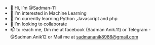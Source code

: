 - 👋 Hi, I’m @Sadman-11
- 👀 I’m interested in Machine Learning
- 🌱 I’m currently learning Python ,Javascript and php
- 💞️ I’m looking to collaborate
- 📫 to reach me, Dm me at facebook (Sadman.Anik.11)
or Telegram - @Sadman.Anik12
or Mail me at sadmananik8986@gmail.com

<!---
Sadman-11/Sadman-11 is a ✨ special ✨ repository because its `README.md` (this file) appears on your GitHub profile.
You can click the Preview link to take a look at your changes.
--->
